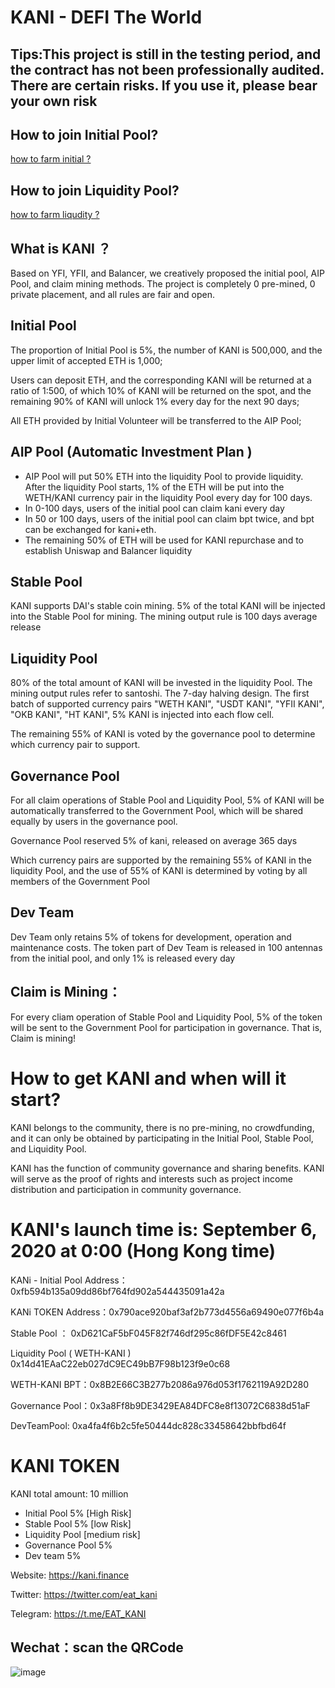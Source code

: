# KANI - DEFI The World

## Tips:This project is still in the testing period, and the contract has not been professionally audited. There are certain risks. If you use it, please bear your own risk

## How to join Initial Pool?

[how to farm initial ?](https://github.com/kani-fi/docs/blob/master/how%20to%20farm%20initial.md)

## How to join Liquidity Pool?

[how to farm liqudity ? ](https://github.com/kani-fi/docs/blob/master/how%20to%20farm%20liqudity.md)


## What is KANI ？

Based on YFI, YFII, and Balancer, we creatively proposed the initial pool, AIP Pool, and claim mining methods. The project is completely 0 pre-mined, 0 private placement, and all rules are fair and open.

## Initial Pool 

The proportion of Initial Pool is 5%, the number of KANI is 500,000, and the upper limit of accepted ETH is 1,000;

Users can deposit ETH, and the corresponding KANI will be returned at a ratio of 1:500, of which 10% of KANI will be returned on the spot, and the remaining 90% of KANI will unlock 1% every day for the next 90 days;

All ETH provided by Initial Volunteer will be transferred to the AIP Pool;

## AIP Pool (Automatic Investment Plan )

- AIP Pool will put 50% ETH into the liquidity Pool to provide liquidity. After the liquidity Pool starts, 1% of the ETH will be put into the WETH/KANI currency pair in the liquidity Pool every day for 100 days.
 - In 0-100 days, users of the initial pool can claim kani every day
 - In 50 or 100 days, users of the initial pool can claim bpt twice, and bpt can be exchanged for kani+eth.
 - The remaining 50% of ETH will be used for KANI repurchase and to establish Uniswap and Balancer liquidity
## Stable Pool 

KANI supports DAI's stable coin mining. 5% of the total KANI will be injected into the Stable Pool for mining. The mining output rule is 100 days average release

## Liquidity Pool 

80% of the total amount of KANI will be invested in the liquidity Pool. The mining output rules refer to santoshi. The 7-day halving design. The first batch of supported currency pairs "WETH KANI", "USDT KANI", "YFII KANI", "OKB KANI", "HT KANI", 5% KANI is injected into each flow cell.

The remaining 55% of KANI is voted by the governance pool to determine which currency pair to support.

## Governance  Pool 

For all claim operations of Stable Pool and Liquidity Pool, 5% of KANI will be automatically transferred to the Government Pool, which will be shared equally by users in the governance pool.

Governance Pool reserved 5% of kani, released on average 365 days

Which currency pairs are supported by the remaining 55% of KANI in the liquidity Pool, and the use of 55% of KANI is determined by voting by all members of the Government Pool
    
## Dev Team

Dev Team only retains 5% of tokens for development, operation and maintenance costs. The token part of Dev Team is released in 100 antennas from the initial pool, and only 1% is released every day

## Claim is Mining：

For every cliam operation of Stable Pool and Liquidity Pool, 5% of the token will be sent to the Government Pool for participation in governance. That is, Claim is mining!


# How to get KANI and when will it start?

KANI belongs to the community, there is no pre-mining, no crowdfunding, and it can only be obtained by participating in the Initial Pool, Stable Pool, and Liquidity Pool.

KANI has the function of community governance and sharing benefits. KANI will serve as the proof of rights and interests such as project income distribution and participation in community governance.

# KANI's launch time is: September 6, 2020 at 0:00 (Hong Kong time)

KANi - Initial Pool Address：0xfb594b135a09dd86bf764fd902a544435091a42a

KANi TOKEN Address：0x790ace920baf3af2b773d4556a69490e077f6b4a

Stable Pool ： 0xD621CaF5bF045F82f746df295c86fDF5E42c8461 

Liquidity Pool  ( WETH-KANI ) 0x14d41EAaC22eb027dC9EC49bB7F98b123f9e0c68

WETH-KANI BPT：0x8B2E66C3B277b2086a976d053f1762119A92D280

Governance  Pool：0x3a8Ff8b9DE3429EA84DFC8e8f13072C6838d51aF

DevTeamPool:
0xa4fa4f6b2c5fe50444dc828c33458642bbfbd64f


# KANI TOKEN

 KANI total amount: 10 million 
- Initial Pool   5%  [High Risk]
- Stable Pool  5% [low Risk]
- Liquidity Pool   [medium risk]
- Governance  Pool 5%
- Dev team  5%

Website: https://kani.finance

Twitter: https://twitter.com/eat_kani

Telegram: https://t.me/EAT_KANI


## Wechat：scan the QRCode

![image](https://s1.ax1x.com/2020/09/16/w2F78O.jpg)
